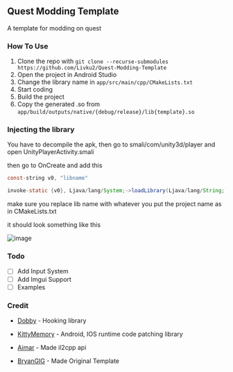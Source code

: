 ## Quest Modding Template

A template for modding on quest

### How To Use

1. Clone the repo with ``` git clone --recurse-submodules https://github.com/Livku2/Quest-Modding-Template ```
2. Open the project in Android Studio
3. Change the library name in `app/src/main/cpp/CMakeLists.txt`
4. Start coding
5. Build the project
6. Copy the generated .so from `app/build/outputs/native/{debug/release}/lib{template}.so`

### Injecting the library
You have to decompile the apk, then go to smali/com/unity3d/player and open UnityPlayerActivity.smali

then go to OnCreate and add this

```java
const-string v0, "libname"

invoke-static {v0}, Ljava/lang/System;->loadLibrary(Ljava/lang/String;)V
```

make sure you replace lib name with whatever you put the project name as in CMakeLists.txt

it should look something like this

![image](https://github.com/user-attachments/assets/cecc47d5-5905-4da5-aad4-1a4b285bb363)


### Todo

- [ ] Add Input System
- [ ] Add Imgui Support
- [ ] Examples

### Credit

- [Dobby](https://github.com/jmpews/Dobby) - Hooking library
- [KittyMemory](https://github.com/MJx0/KittyMemory) - Android, IOS runtime code patching library
- [Aimar](https://github.com/aimardcr) - Made il2cpp api

- [BryanGIG](https://github.com/BryanGIG/Android-Native-Mod) - Made Original Template
